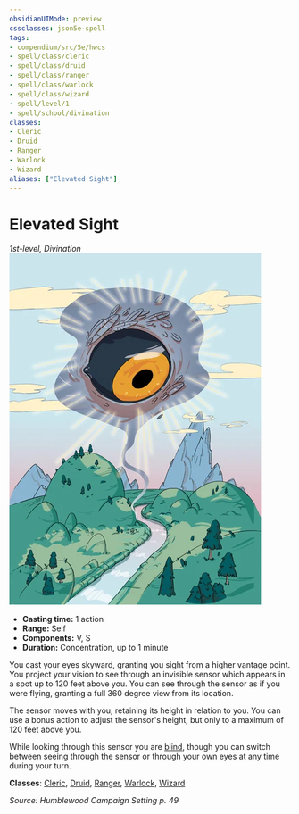 ```yaml
---
obsidianUIMode: preview
cssclasses: json5e-spell
tags:
- compendium/src/5e/hwcs
- spell/class/cleric
- spell/class/druid
- spell/class/ranger
- spell/class/warlock
- spell/class/wizard
- spell/level/1
- spell/school/divination
classes:
- Cleric
- Druid
- Ranger
- Warlock
- Wizard
aliases: ["Elevated Sight"]
---
```

# Elevated Sight
*1st-level, Divination*  
![](https://raw.githubusercontent.com/5etools-mirror-2/5etools-img/main/spells/HWCS/Elevated-Sight.webp#right)  

- **Casting time:** 1 action
- **Range:** Self
- **Components:** V, S
- **Duration:** Concentration, up to 1 minute

You cast your eyes skyward, granting you sight from a higher vantage point. You project your vision to see through an invisible sensor which appears in a spot up to 120 feet above you. You can see through the sensor as if you were flying, granting a full 360 degree view from its location.

The sensor moves with you, retaining its height in relation to you. You can use a bonus action to adjust the sensor's height, but only to a maximum of 120 feet above you.

While looking through this sensor you are [blind](/3-Mechanics/CLI/rules/conditions.md#blinded), though you can switch between seeing through the sensor or through your own eyes at any time during your turn.

**Classes**: [Cleric](/3-Mechanics/CLI/classes/cleric.md), [Druid](/3-Mechanics/CLI/classes/druid.md), [Ranger](/3-Mechanics/CLI/classes/ranger.md), [Warlock](/3-Mechanics/CLI/classes/warlock.md), [Wizard](/3-Mechanics/CLI/classes/wizard.md)

*Source: Humblewood Campaign Setting p. 49*